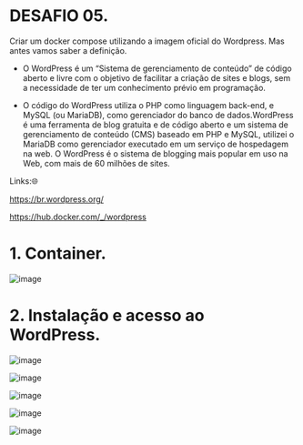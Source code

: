 <h1>DESAFIO 05.</h1>

Criar um docker compose utilizando a imagem oficial do Wordpress. Mas antes vamos saber a definição.

+ O WordPress é um “Sistema de gerenciamento de conteúdo” de código aberto e livre com o objetivo de facilitar a criação de sites e blogs, sem a necessidade de ter um conhecimento prévio em programação.

+ O código do WordPress utiliza o PHP como linguagem back-end, e MySQL (ou MariaDB), como gerenciador do banco de dados.WordPress é uma ferramenta de blog gratuita e de código aberto e um sistema de gerenciamento de conteúdo (CMS) baseado em PHP e MySQL, utilizei o MariaDB como gerenciador executado em um serviço de hospedagem na web. O WordPress é o sistema de blogging mais popular em uso na Web, com mais de 60 milhões de sites. 

Links:🌐

https://br.wordpress.org/

https://hub.docker.com/_/wordpress


<h1>1. Container.</h1> 

![image](https://github.com/andreelidio/desafio-profissional-docker/assets/97263573/81977e05-6e01-4e59-85d6-85d2b75626d6)

<h1>2. Instalação e acesso ao WordPress.</h1> 

![image](https://github.com/andreelidio/desafio-profissional-docker/assets/97263573/cafbefd3-59f4-49cd-b639-b470ae1b561d)

![image](https://github.com/andreelidio/desafio-profissional-docker/assets/97263573/1f3463f8-86b5-4f6e-9662-3808c38cb5ef)

![image](https://github.com/andreelidio/desafio-profissional-docker/assets/97263573/87c01a3e-f455-43e0-98bb-b87e1ad89aa8)

![image](https://github.com/andreelidio/desafio-profissional-docker/assets/97263573/e4dd7b33-1a94-46c8-8df3-b597739b72a5)

![image](https://github.com/andreelidio/desafio-profissional-docker/assets/97263573/3f0e9004-101c-4f52-b0a7-f45344692556)









